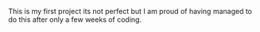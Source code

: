This is my first project
its not perfect but I am proud of having managed to do this after only a few weeks of coding.
